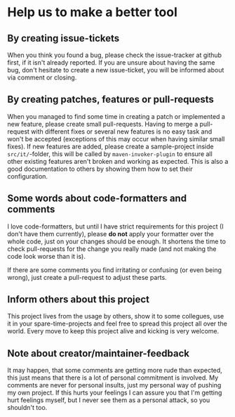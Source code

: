 # Help us to make a better tool

## By creating issue-tickets

When you think you found a bug, please check the issue-tracker at github first, if it isn't already reported. If you are unsure about having the same bug, don't hesitate to create a new issue-ticket, you will be informed about via comment or closing.


## By creating patches, features or pull-requests

When you managed to find some time in creating a patch or implemented a new feature, please create small pull-requests. Having to merge a pull-request with different fixes or several new features is no easy task and won't be accepted (exceptions of this may occur when having similar small fixes). If new features are added, please create a sample-project inside ```src/it/```-folder, this will be called by ```maven-invoker-plugin``` to ensure all other existing features aren't broken and working as expected. This is also a good documentation to others by showing them how to set their configuration.


## Some words about code-formatters and comments

I love code-formatters, but until I have strict requirements for this project (I don't have them currently), please **do not** apply your formatter over the whole code, just on your changes should be enough. It shortens the time to check pull-requests for the change you really made (and not making the code look worse than it is).

If there are some comments you find irritating or confusing (or even being wrong), just create a pull-request to adjust these parts.


## Inform others about this project

This project lives from the usage by others, show it to some collegues, use it in your spare-time-projects and feel free to spread this project all over the world. Every move to keep this project alive and kicking is very welcome.


## Note about creator/maintainer-feedback

It may happen, that some comments are getting more rude than expected, this just means that there is a lot of personal commitment is involved. My comments are never for personal insults, just my personal way of pushing my own project. If this hurts your feelings I can assure you that I'm getting hurt feelings myself, but I never see them as a personal attack, so you shouldn't too.
